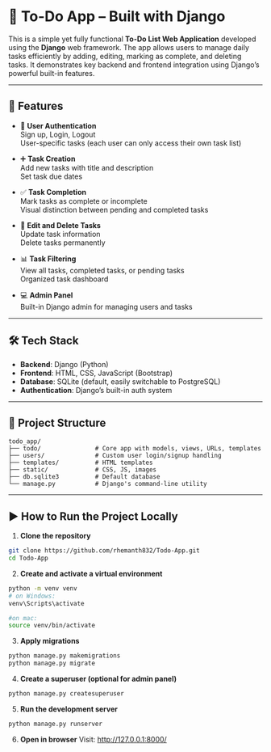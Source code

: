 # 📝 To-Do App – Built with Django

This is a simple yet fully functional **To-Do List Web Application** developed using the **Django** web framework. The app allows users to manage daily tasks efficiently by adding, editing, marking as complete, and deleting tasks. It demonstrates key backend and frontend integration using Django’s powerful built-in features.

---

## 🔧 Features

- 🔐 **User Authentication**  
  Sign up, Login, Logout  
  User-specific tasks (each user can only access their own task list)

- ➕ **Task Creation**  
  Add new tasks with title and description  
  Set task due dates

- ✅ **Task Completion**  
  Mark tasks as complete or incomplete  
  Visual distinction between pending and completed tasks

- 📝 **Edit and Delete Tasks**  
  Update task information  
  Delete tasks permanently

- 📊 **Task Filtering**  
  View all tasks, completed tasks, or pending tasks  
  Organized task dashboard

- 💻 **Admin Panel**  
  Built-in Django admin for managing users and tasks

---

## 🛠 Tech Stack

- **Backend**: Django (Python)  
- **Frontend**: HTML, CSS, JavaScript (Bootstrap)  
- **Database**: SQLite (default, easily switchable to PostgreSQL)  
- **Authentication**: Django’s built-in auth system

---

## 📁 Project Structure

```
todo_app/
├── todo/               # Core app with models, views, URLs, templates
├── users/              # Custom user login/signup handling
├── templates/          # HTML templates
├── static/             # CSS, JS, images
├── db.sqlite3          # Default database
└── manage.py           # Django's command-line utility
```

---

## ▶️ How to Run the Project Locally

1. **Clone the repository**
```bash
git clone https://github.com/rhemanth832/Todo-App.git
cd Todo-App
```

2. **Create and activate a virtual environment**
```bash
python -m venv venv
# on Windows:
venv\Scripts\activate
```

```bash
#on mac:
source venv/bin/activate
```

3. **Apply migrations**
```bash
python manage.py makemigrations
python manage.py migrate
```

4. **Create a superuser (optional for admin panel)**
```bash
python manage.py createsuperuser
```

5. **Run the development server**
```bash
python manage.py runserver
```

6. **Open in browser**
Visit: http://127.0.0.1:8000/
